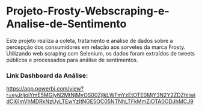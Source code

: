 # Projeto-Frosty-Webscraping-e-Analise-de-Sentimento
Este projeto realiza a coleta, tratamento e análise de dados sobre a percepção dos consumidores em relação aos sorvetes da marca Frosty. Utilizando web scraping com Selenium, os dados foram extraídos de tweets públicos e processados para análise de sentimentos.

### Link Dashboard da Análise: 
https://app.powerbi.com/view?r=eyJrIjoiYmE5MGIyN2MtNjMyOS00ZjlkLWFmYzEtOTE0MjY3N2Y2ZDZhIiwidCI6ImVhMDRkNzUyLTEwYzItNGE5OC05NTNhLTFkMmZiOTA0ODJhMCJ9
